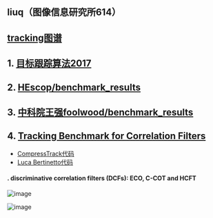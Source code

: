  ## liuq（图像信息研究所614）  
 
 ## [tracking图谱](https://coggle.it/)   
 ## 1. [目标跟踪算法2017](https://blog.csdn.net/huixingshao/article/details/78244838) 
 ## 2. [HEscop/benchmark_results](https://github.com/HEscop/benchmark_results)
 ## 3. [中科院王强foolwood/benchmark_results](https://github.com/foolwood/benchmark_results)
 ## 4. [Tracking Benchmark for Correlation Filters](https://github.com/HEscop/TBCF)
 
 *  [CompressTrack代码](https://github.com/TJXUNwu/CompressTrack)
 *  [Luca Bertinetto代码](https://github.com/bertinetto)


#### . discriminative correlation filters (DCFs): ECO, C-COT and HCFT
  ![image](https://github.com/liuliu408/tracking/blob/master/tracking.png) 
 
  ![image](https://github.com/liuliu408/tracking/blob/master/Correlation_Filtersxx.jpg) 

      
